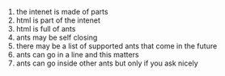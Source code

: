 1. the intenet is made of parts
2. html is part of the intenet
3. html is full of ants
4. ants may be self closing 
5. there may be a list of supported ants that come in the future
6. ants can go in a line and this matters
7. ants can go inside other ants but only if you ask nicely
